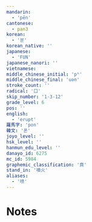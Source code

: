 ```yaml
---
mandarin:
  - 'pēn'
cantonese:
  - pan3
korean:
  - '분'
korean_native: ''
japanese:
  - 'FUN'
japanese_nanori: ''
vietnamese:
middle_chinese_initial: 'pʰ'
middle_chinese_final: 'uən'
stroke_count: ''
radical: '口'
skip_number: '1-3-12'
grade_level: 6
pos: ''
english:
  - 'erupt'
羅馬字: 'pon'
韓文: '폰'
joyo_level: ''
hsk_level: ''
hanmun_edu_level: ''
danayo_id: 6275
mc_id: 5984
graphemic_classification: '賁'
stand_in: '噴火'
aliases:
  - '喷'
---
```


# Notes
